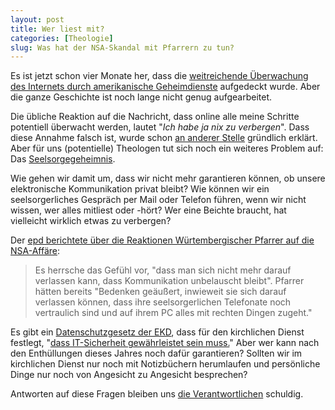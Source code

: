 ```yaml
---
layout: post
title: Wer liest mit?
categories: [Theologie]
slug: Was hat der NSA-Skandal mit Pfarrern zu tun?
---
```


Es ist jetzt schon vier Monate her, dass die [weitreichende Überwachung des Internets durch amerikanische Geheimdienste](http://de.wikipedia.org/wiki/Überwachungs-_und_Spionageaffäre_2013) aufgedeckt wurde. Aber die ganze Geschichte ist noch lange nicht genug aufgearbeitet.

Die übliche Reaktion auf die Nachricht, dass online alle meine Schritte potentiell überwacht werden, lautet "*Ich habe ja nix zu verbergen*". Dass diese Annahme falsch ist, wurde schon [an anderer Stelle](http://wiki.piratenpartei.de/Ich_habe_nichts_zu_verbergen!) gründlich erklärt. Aber für uns (potentielle) Theologen tut sich noch ein weiteres Problem auf: Das [Seelsorgegeheimnis](http://de.wikipedia.org/wiki/Beichtgeheimnis).

Wie gehen wir damit um, dass wir nicht mehr garantieren können, ob unsere elektronische Kommunikation privat bleibt? Wie können wir ein seelsorgerliches Gespräch per Mail oder Telefon führen, wenn wir nicht wissen, wer alles mitliest oder -hört? Wer eine Beichte braucht, hat vielleicht wirklich etwas zu verbergen?  

Der [epd berichtete über die Reaktionen Würtembergischer Pfarrer auf die NSA-Affäre](http://www.epd.de/landesdienst/landesdienst-südwest/schwerpunktartikel/kirchlicher-datenschutzexperte-sieht-verunsiche):

> Es herrsche das Gefühl vor, "dass man sich nicht mehr darauf verlassen kann, dass Kommunikation unbelauscht bleibt". Pfarrer hätten bereits "Bedenken geäußert, inwieweit sie sich darauf verlassen können, dass ihre seelsorgerlichen Telefonate noch vertraulich sind und auf ihrem PC alles mit rechten Dingen zugeht."

Es gibt ein [Datenschutzgesetz der EKD](http://www.kirchenrecht-ekd.de/showdocument/id/25764/orga_id/EKD/), dass für den kirchlichen Dienst festlegt, "[dass IT-Sicherheit gewährleistet sein muss.](http://www.kirchenrecht-ekd.de/showdocument/id/25764/orga_id/EKD/#s47000015)" Aber wer kann nach den Enthüllungen dieses Jahres noch dafür garantieren? Sollten wir im kirchlichen Dienst nur noch mit Notizbüchern herumlaufen und persönliche Dinge nur noch von Angesicht zu Angesicht besprechen?

Antworten auf diese Fragen bleiben uns [die Verantwortlichen](https://netzpolitik.org/2013/angela-merkel-erklaert-nsa-affaere-fuer-beendet/) schuldig.